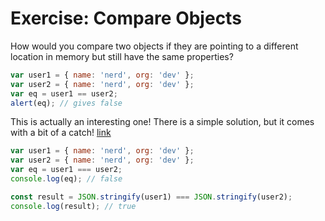 # Exercise: Compare Objects

How would you compare two objects if they are pointing to a different location in memory but still have the same properties?

```js
var user1 = { name: 'nerd', org: 'dev' };
var user2 = { name: 'nerd', org: 'dev' };
var eq = user1 == user2;
alert(eq); // gives false
```

This is actually an interesting one! There is a simple solution, but it comes with a bit of a catch! [link](https://stackoverflow.com/questions/1068834/object-comparison-in-javascript)

```js
var user1 = { name: 'nerd', org: 'dev' };
var user2 = { name: 'nerd', org: 'dev' };
var eq = user1 === user2;
console.log(eq); // false

const result = JSON.stringify(user1) === JSON.stringify(user2);
console.log(result); // true
```
